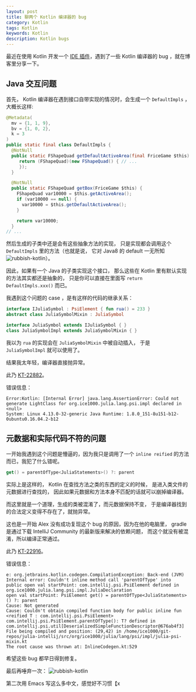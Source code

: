 ```yaml
---
layout: post
title: 聊两个 Kotlin 编译器的 bug
category: Kotlin
tags: Kotlin
keywords: Kotlin
description: Kotlin bugs
---
```


最近在使用 Kotlin 开发一个 [IDE 插件](https://github.com/ice1000/julia-intellij)，遇到了一些 Kotlin 编译器的 bug ，就在博客里分享一下。

## Java 交互问题

首先， Kotlin 编译器在遇到接口自带实现的情况时，会生成一个 `DefaultImpls` ，大概长这样:

```java
@Metadata(
  mv = {1, 1, 9},
  bv = {1, 0, 2},
  k = 3
)
public static final class DefaultImpls {
  @NotNull
  public static FShapeQuad getDefaultActiveArea(final FriceGame $this) {
     return (FShapeQuad)(new FShapeQuad() { // ...
     });
  }

  @NotNull
  public static FShapeQuad getBox(FriceGame $this) {
    FShapeQuad var10000 = $this.getActiveArea();
    if (var10000 == null) {
      var10000 = $this.getDefaultActiveArea();
    }

    return var10000;
  }
// ...
```

然后生成的子类中还是会有这些抽象方法的实现，
只是实现都会调用这个 `DefaultImpls` 里的方法（也就是说，
它对 Java8 的 default 一无所知
![rubbish-kotlin](https://coding.net/u/ice1000/p/Images/git/raw/master/blog-img/rubbish-kotlin.png)）。

因此，如果有一个 Java 的子类实现这个接口，
那么这些在 Kotlin 里有默认实现的方法其实都还是抽象的，
只是你可以直接在里面写 `return DefaultImpls.xxx()` 而已。

我遇到这个问题的 case ，是有这样的代码的继承关系：

```kotlin
interface IJuliaSymbol : PsiElement { fun rua() = 233 }
abstract class JuliaSymbolMixin : JuliaSymbol
```

```java
interface JuliaSymbol extends IJuliaSymbol { }
class JuliaSymbolImpl extends JuliaSymbolMixin { }
```

我以为 `rua` 的实现会在 `JuliaSymbolMixin` 中被自动插入，
于是 `JuliaSymbolImpl` 就可以使用了。

结果我太年轻，编译器直接抛异常。

此乃 [KT-22882](https://youtrack.jetbrains.com/issue/KT-22882)。

错误信息：

```
Error:Kotlin: [Internal Error] java.lang.AssertionError: Could not generate LightClass for org.ice1000.julia.lang.psi.impl declared in <null>
System: Linux 4.13.0-32-generic Java Runtime: 1.8.0_151-8u151-b12-0ubuntu0.16.04.2-b12
```

## 元数据和实际代码不符的问题

一开始我遇到这个问题是懵逼的，因为我只是调用了一个 `inline reified` 的方法而已，我犯了什么错呢。

```kotlin
get() = parentOfType<JuliaStatements>() ?: parent
```

实际上是这样的， Kotlin 在查找方法之类的东西的定义的时候，
是进入类文件的元数据进行查找的，
因此如果元数据和方法本身不匹配的话就可以崩掉编译器。

而这里就是一个道理，生成的类被混淆了，而元数据保持不变，
于是编译器找到的合法定义变得不存在了，就抛异常。

这也是一开始 Alex 没有成功复现这个 bug 的原因，因为在他的电脑里，
gradle 是通过下载 IntelliJ Community 的最新版来解决的依赖问题，
而这个就没有被混淆，所以编译正常通过。

此乃 [KT-22916](https://youtrack.jetbrains.com/issue/KT-22916)。

错误信息：

```
e: org.jetbrains.kotlin.codegen.CompilationException: Back-end (JVM) Internal error: Couldn't inline method call 'parentOfType' into
public open val startPoint: com.intellij.psi.PsiElement defined in org.ice1000.julia.lang.psi.impl.JuliaDeclaration
open val startPoint: PsiElement get() = parentOfType<JuliaStatements>() ?: parent
Cause: Not generated
Cause: Couldn't obtain compiled function body for public inline fun <reified T : com.intellij.psi.PsiElement> com.intellij.psi.PsiElement.parentOfType(): T? defined in com.intellij.psi.util[DeserializedSimpleFunctionDescriptor@676ab4f3]
File being compiled and position: (29,42) in /home/ice1000/git-repos/julia-intellij/src/org/ice1000/julia/lang/psi/impl/julia-psi-mixin.kt
The root cause was thrown at: InlineCodegen.kt:529
```

希望这些 bug 都早日得到修复。

最后再唾弃一次：
![rubbish-kotlin](https://coding.net/u/ice1000/p/Images/git/raw/master/blog-img/rubbish-kotlin.png)

第二次用 Emacs 写这么多中文，感觉好不习惯【x
